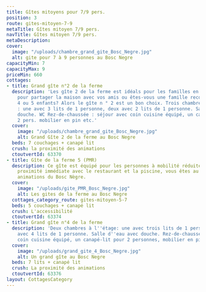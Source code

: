 ```yaml
---
title: Gîtes mitoyens pour 7/9 pers.
position: 3
route: gites-mitoyen-7-9
metaTitle: Gîtes mitoyen 7/9 pers.
navTitle: Gîtes mitoyen 7/9 pers.
metaDescription: 
cover:
  image: "/uploads/chambre_grand_gite_Bosc_Negre.jpg"
  alt: gite pour 7 à 9 personnes au Bosc Negre
capacityMin: 7
capacityMax: 9
priceMin: 660
cottages:
- title: Grand gîte n°2 de la ferme
  description: 'Les gîte 2 de la ferme est idéals pour les familles en vacances. Voulez-vous
    pour partager la maison avec vos amis ou êtes-vous une famille reconstituée avec
    4 ou 5 enfants? Alors le gîte n ° 2 est un bon choix. Trois chambres à l’étage
    : une avec 3 lits de 1 personne, deux avec 2 lits de 1 personne. Salle d’eau avec
    douche. WC Rez-de-chaussée : séjour avec coin cuisine équipé, un canapé-lit pour
    2 pers. mobilier en pin etc.'
  cover:
    image: "/uploads/chambre_grand_gite_Bosc_Negre.jpg"
    alt: Grand Gîte 2 de la ferme au Bosc Negre
  beds: 7 couchages + canapé lit
  crush: la proximité des animations
  ctoutvertId: 63370
- title: Gîte de la ferme 5 (PMR)
  description: Ce gîte est équipé pour les personnes à mobilité réduite. De par sa
    proximité immédiate avec le restaurant et la piscine, vous êtes au centre des
    animations du Bosc Nègre.
  cover:
    image: "/uploads/gite_PMR_Bosc_Negre.jpg"
    alt: Les gites de la ferme au Bosc Negre
  cottages_category_route: gites-mitoyen-5-7
  beds: 5 couchages + canapé lit
  crush: L'accessibilité
  ctoutvertId: 63374
- title: Grand gîte n°4 de la ferme
  description: 'Deux chambres à l''étage: une avec trois lits de 1 personne, la 2ème
    avec 4 lits de 1 personne. Salle d''eau avec douche. Rez-de-chaussée: séjour avec
    coin cuisine équipé, un canapé-lit pour 2 personnes, mobilier en pin, etc'
  cover:
    image: "/uploads/grand_gite_4_Bosc_Negre.jpg"
    alt: Un grand gîte au Bosc Negre
  beds: 7 lits + canapé lit
  crush: La proximité des animations
  ctoutvertId: 63376
layout: CottagesCategory
---
```


